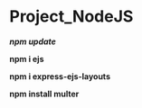 # Project_NodeJS

***npm update***

**npm i ejs**

**npm i express-ejs-layouts**

**npm install multer**

